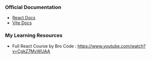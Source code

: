 ### Official Documentation
- [React Docs](https://react.dev)
- [Vite Docs](https://vitejs.dev)

### My Learning Resources
- Full React Course by Bro Code : https://www.youtube.com/watch?v=CgkZ7MvWUAA